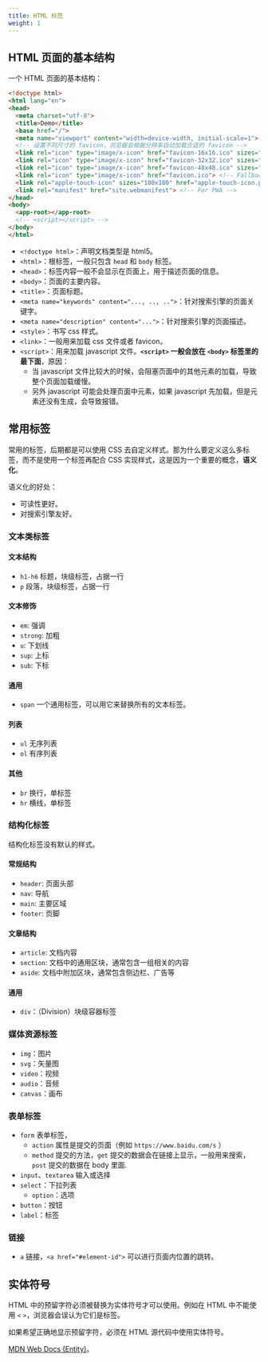 ```yaml
---
title: HTML 标签
weight: 1
---
```


## HTML 页面的基本结构

一个 HTML 页面的基本结构：

```html
<!doctype html>
<html lang="en">
<head>
  <meta charset="utf-8">
  <title>Demo</title>
  <base href="/">
  <meta name="viewport" content="width=device-width, initial-scale=1">
  <!-- 设置不同尺寸的 favicon，浏览器会根据分辨率自动加载合适的 favicon -->
  <link rel="icon" type="image/x-icon" href="favicon-16x16.ico" sizes="16x16">
  <link rel="icon" type="image/x-icon" href="favicon-32x32.ico" sizes="32x32">
  <link rel="icon" type="image/x-icon" href="favicon-48x48.ico" sizes="48x48">
  <link rel="icon" type="image/x-icon" href="favicon.ico"> <!-- Fallback for older browsers -->
  <link rel="apple-touch-icon" sizes="180x180" href="apple-touch-icon.png"> <!-- 针对苹果设备，苹果设备保存网页到桌面的图标 -->
  <link rel="manifest" href="site.webmanifest"> <!-- For PWA -->
</head>
<body>
  <app-root></app-root>
  <!-- <script></script> -->
</body>
</html>
```

- `<!doctype html>`：声明文档类型是 html5。
- `<html>`：根标签，一般只包含 `head` 和 `body` 标签。
- `<head>`：标签内容一般不会显示在页面上，用于描述页面的信息。
- `<body>`：页面的主要内容。
- `<title>`：页面标题。
- `<meta name="keywords" content="..., .., ..">`：针对搜索引擎的页面关键字。
- `<meta name="description" content="...">`：针对搜索引擎的页面描述。
- `<style>`：书写 css 样式。
- `<link>`：一般用来加载 css 文件或者 favicon。
- `<script>`：用来加载 javascript 文件。**`<script>` 一般会放在 `<body>` 标签里的最下面**，原因：
  - 当 javascript 文件比较大的时候，会阻塞页面中的其他元素的加载，导致整个页面加载缓慢。
  - 另外 javascript 可能会处理页面中元素，如果 javascript 先加载，但是元素还没有生成，会导致报错。

## 常用标签

常用的标签，后期都是可以使用 CSS 去自定义样式。那为什么要定义这么多标签，而不是使用一个标签再配合 CSS 实现样式，这是因为一个重要的概念，**语义化**。

语义化的好处：

- 可读性更好。
- 对搜索引擎友好。

### 文本类标签

#### 文本结构

- `h1-h6` 标题，块级标签，占据一行
- `p` 段落，块级标签，占据一行

#### 文本修饰

- `em`: 强调
- `strong`: 加粗
- `u`: 下划线
- `sup`: 上标
- `sub`: 下标

#### 通用

- `span` 一个通用标签，可以用它来替换所有的文本标签。

#### 列表

- `ul` 无序列表
- `ol` 有序列表

#### 其他

- `br` 换行，单标签
- `hr` 横线，单标签

### 结构化标签

结构化标签没有默认的样式。

#### 常规结构

- `header`: 页面头部
- `nav`: 导航
- `main`: 主要区域
- `footer`: 页脚

#### 文章结构

- `article`: 文档内容
- `section`: 文档中的通用区块，通常包含一组相关的内容
- `aside`: 文档中附加区块，通常包含侧边栏、广告等

#### 通用

- `div`：（Division）块级容器标签

### 媒体资源标签

- `img`：图片
- `svg`：矢量图
- `video`：视频
- `audio`：音频
- `canvas`：画布

### 表单标签

- `form` 表单标签，
  - `action` 属性是提交的页面（例如 `https://www.baidu.com/s` ）
  - `method` 提交的方法，`get` 提交的数据会在链接上显示，一般用来搜索，`post` 提交的数据在 body 里面.
- `input`、`textarea` 输入或选择
- `select`：下拉列表
  - `option`：选项
- `button`：按钮
- `label`：标签

### 链接

- `a` 链接，`<a href="#element-id">` 可以进行页面内位置的跳转。

## 实体符号

HTML 中的预留字符必须被替换为实体符号才可以使用。例如在 HTML 中不能使用 `<` `>`，浏览器会误认为它们是标签。

如果希望正确地显示预留字符，必须在 HTML 源代码中使用实体符号。

[MDN Web Docs (Entity)](https://developer.mozilla.org/en-US/docs/Glossary/Entity)。
